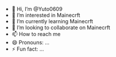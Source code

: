 - 👋 Hi, I’m @Yuto0609
- 👀 I’m interested in Mainecrft
- 🌱 I’m currently learning Mainecrft
- 💞️ I’m looking to collaborate on Mainecrft
- 📫 How to reach me 
- 😄 Pronouns: ...
- ⚡ Fun fact: ...

<!---
Yuto0609/Yuto0609 is a ✨ special ✨ repository because its `README.md` (this file) appears on your GitHub profile.
You can click the Preview link to take a look at your changes.
--->
